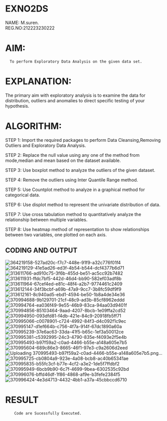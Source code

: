 # EXNO2DS
NAME: M.suren. </br>
REG.NO:212223230222</br>
# AIM:
      To perform Exploratory Data Analysis on the given data set.
      
# EXPLANATION:
  The primary aim with exploratory analysis is to examine the data for distribution, outliers and anomalies to direct specific testing of your hypothesis.
  
# ALGORITHM:
STEP 1: Import the required packages to perform Data Cleansing,Removing Outliers and Exploratory Data Analysis.

STEP 2: Replace the null value using any one of the method from mode,median and mean based on the dataset available.

STEP 3: Use boxplot method to analyze the outliers of the given dataset.

STEP 4: Remove the outliers using Inter Quantile Range method.

STEP 5: Use Countplot method to analyze in a graphical method for categorical data.

STEP 6: Use displot method to represent the univariate distribution of data.

STEP 7: Use cross tabulation method to quantitatively analyze the relationship between multiple variables.

STEP 8: Use heatmap method of representation to show relationships between two variables, one plotted on each axis.

## CODING AND OUTPUT
![364219158-527ad20c-f7c7-448e-91f9-a32c776f01f4](https://github.com/user-attachments/assets/630b2847-1631-4736-bb3b-e1d8340bf7fb)
![364219129-41e5ad26-ed3f-4b54-b544-dcf4377b6d71](https://github.com/user-attachments/assets/3df0c010-eff4-4621-8e16-e44a26d2c970)
![313611766-ad910c75-3f6b-455d-be51-ac5cc92b7482](https://github.com/user-attachments/assets/577e9f63-7143-4ba0-b22f-b834020f4629)
![313611931-ffdc7bf5-442d-46d4-bb90-582ef03adf8b](https://github.com/user-attachments/assets/49c42d50-5cd6-4358-b54f-22c85a111ba4)
![313611964-67cef4ed-e81c-48f4-a2b7-9774461c2409](https://github.com/user-attachments/assets/21ac6f4d-a2f4-49fa-882e-043193c6ee38)
![313612144-34f3bcbf-a69b-47a9-9cc7-3b8fc59df9f9](https://github.com/user-attachments/assets/86064365-0b2a-4014-9875-d244f6a41671)
![313612161-8c940ad5-ebd1-4594-be50-1b8a4de34e36](https://github.com/user-attachments/assets/59c0d1dd-0126-4169-b63e-8fced4d58e62)
![370994688-9b129701-21cf-48c9-ad3b-85cf8962eddd](https://github.com/user-attachments/assets/364b8cc8-1e55-4d26-80d8-bb16353d7db4)
![370994764-ea036f49-9e55-46b9-83ca-94aa03d9401f](https://github.com/user-attachments/assets/65207bcd-6049-483d-a595-cec4e5787e81)
![370994856-85103464-9aad-4207-8bcb-1e09ffa2cd52](https://github.com/user-attachments/assets/b4e12ac2-acf5-4766-9073-eb9858cdee70)
![370994950-093dfd81-f4db-421e-84c9-20918fb5ff71](https://github.com/user-attachments/assets/79a6554c-dc77-4e88-8e2b-360ab97c74ac)
![370995066-c0078901-c724-4992-84f3-d4c092f1c9ec](https://github.com/user-attachments/assets/87f281c0-0991-4091-925c-75b482a8650b)
![370995147-d1ef664b-c756-4f7a-914f-67dc1890a60a](https://github.com/user-attachments/assets/65051d2d-e503-49a7-9b5e-ca71c99db301)
![370995239-37e6ac63-33da-41f5-b65c-1ef3a50012ce](https://github.com/user-attachments/assets/96ae8b36-a2dd-4122-b7fd-6d83e7e73c42)
![370995381-c5392995-24c3-4790-835e-f4093e2f5e4b](https://github.com/user-attachments/assets/ecb3f83c-fc86-42d4-b4e8-48eeeae011e6)
![370995493-b97f59a2-c0ad-4466-b55e-a148a605e7b5](https://github.com/user-attachments/assets/5474e9c6-6100-463f-b458-788197295852)
![370995604-689c86e3-8665-46f1-97e3-c9a2606d2eed](https://github.com/user-attachments/assets/01b25bc4-149e-4deb-9a3e-8f244b9e439b)
![Uploading 370995493-b97f59a2-c0ad-4466-b55e-a148a605e7b5.png…]()
![370995725-cb0804a9-923e-4a08-bcb8-ac40b65341ae](https://github.com/user-attachments/assets/d01cf0e0-8f6f-448f-8d3a-c28ea44161b1)
![370995835-b55fc3cf-b77e-4cf2-a3e2-1de5f7ffdbf2](https://github.com/user-attachments/assets/4a301496-2b74-479e-be78-ab4cb8cba5b3)
![370995949-6bcb9b90-6c7f-4699-9bea-6302535c92bd](https://github.com/user-attachments/assets/6a43ddd1-210a-409e-8acd-494d0c87c8e4)
![370996076-bffd46df-1f86-4868-af9e-b3fefe2384f5](https://github.com/user-attachments/assets/caaf0fc1-2e2c-47a2-b56f-b1d36525fb5b)
![370996424-4e3d4713-4432-4bb1-a37a-45cbbccd6710](https://github.com/user-attachments/assets/b01e0cef-4c04-4be1-8bab-aa8d009d2beb)

# RESULT
        Code are Sucessfully Executed.
